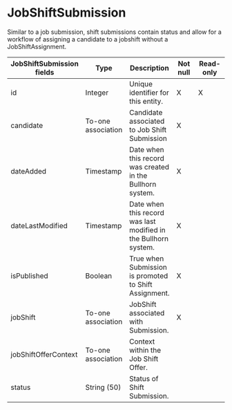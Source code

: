 # JobShiftSubmission

Similar to a job submission, shift submissions contain status and allow for a workflow of assigning a candidate to a jobshift without a JobShiftAssignment.

<table>
    <colgroup>
        <col width="20%" />
        <col width="20%" />
        <col width="20%" />
        <col width="20%" />
        <col width="20%" />
    </colgroup>
    <thead>
        <tr class="header">
            <th>JobShiftSubmission fields</th>
            <th>Type</th>
            <th>Description</th>
            <th>Not null</th>
            <th>Read-only</th>
        </tr>
    </thead>
    <tbody>
        <tr class="even">
            <td>id</td>
            <td>Integer</td>
            <td>Unique identifier for this entity.</td>
            <td>X</td>
            <td>X</td>
        </tr>
        <tr class="odd">
            <td>candidate</td>
            <td>To-one association</td>
            <td>Candidate associated to Job Shift Submission</td>
            <td>X</td>
            <td></td>
        </tr>
        <tr class="even">
            <td>dateAdded</td>
            <td>Timestamp</td>
            <td>Date when this record was created in the Bullhorn system.</td>
            <td>X</td>
            <td></td>
        </tr>
        <tr class="odd">
            <td>dateLastModified</td>
            <td>Timestamp</td>
            <td>Date when this record was last modified in the Bullhorn system.</td>
            <td>X</td>
            <td></td>
        </tr>
        <tr class="even">
            <td>isPublished</td>
            <td>Boolean</td>
            <td>True when Submission is promoted to Shift Assignment.</td>
            <td>X</td>
            <td></td>
        </tr>
        <tr class="odd">
            <td>jobShift</td>
            <td>To-one association</td>
            <td>JobShift associated with Submission.</td>
            <td>X</td>
            <td></td>
        </tr>
        <tr class="even">
            <td>jobShiftOfferContext</td>
            <td>To-one association</td>
            <td>Context within the Job Shift Offer.</td>
            <td></td>
            <td></td>
        </tr>
        <tr class="odd">
            <td>status</td>
            <td>String (50)</td>
            <td>Status of Shift Submission.</td>
            <td></td>
            <td></td>
        </tr>
    </tbody>
</table>
